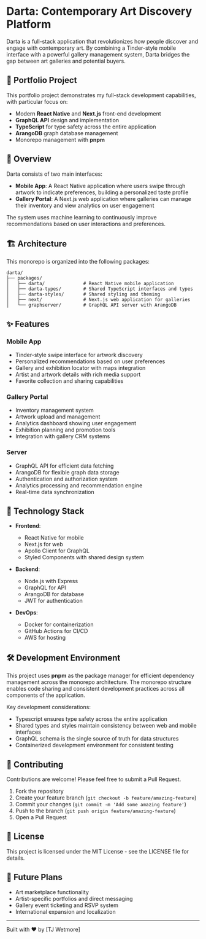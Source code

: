 # Darta: Contemporary Art Discovery Platform

Darta is a full-stack application that revolutionizes how people discover and engage with contemporary art. By combining a Tinder-style mobile interface with a powerful gallery management system, Darta bridges the gap between art galleries and potential buyers.

## 🚀 Portfolio Project

This portfolio project demonstrates my full-stack development capabilities, with particular focus on:
- Modern **React Native** and **Next.js** front-end development
- **GraphQL API** design and implementation
- **TypeScript** for type safety across the entire application
- **ArangoDB** graph database management 
- Monorepo management with **pnpm**

## 🎨 Overview

Darta consists of two main interfaces:
- **Mobile App**: A React Native application where users swipe through artwork to indicate preferences, building a personalized taste profile
- **Gallery Portal**: A Next.js web application where galleries can manage their inventory and view analytics on user engagement

The system uses machine learning to continuously improve recommendations based on user interactions and preferences.

## 🏗️ Architecture

This monorepo is organized into the following packages:

```
darta/
├── packages/
│   ├── darta/              # React Native mobile application
│   ├── darta-types/        # Shared TypeScript interfaces and types
│   ├── darta-styles/       # Shared styling and theming
│   ├── next/               # Next.js web application for galleries
│   └── graphserver/        # GraphQL API server with ArangoDB
```

## ✨ Features

### Mobile App
- Tinder-style swipe interface for artwork discovery
- Personalized recommendations based on user preferences
- Gallery and exhibition locator with maps integration
- Artist and artwork details with rich media support
- Favorite collection and sharing capabilities

### Gallery Portal
- Inventory management system
- Artwork upload and management
- Analytics dashboard showing user engagement
- Exhibition planning and promotion tools
- Integration with gallery CRM systems

### Server
- GraphQL API for efficient data fetching
- ArangoDB for flexible graph data storage
- Authentication and authorization system
- Analytics processing and recommendation engine
- Real-time data synchronization

## 🚀 Technology Stack

- **Frontend**:
  - React Native for mobile
  - Next.js for web
  - Apollo Client for GraphQL
  - Styled Components with shared design system

- **Backend**:
  - Node.js with Express
  - GraphQL for API
  - ArangoDB for database
  - JWT for authentication

- **DevOps**:
  - Docker for containerization
  - GitHub Actions for CI/CD
  - AWS for hosting

## 🛠️ Development Environment

This project uses **pnpm** as the package manager for efficient dependency management across the monorepo architecture. The monorepo structure enables code sharing and consistent development practices across all components of the application.

Key development considerations:
- Typescript ensures type safety across the entire application
- Shared types and styles maintain consistency between web and mobile interfaces
- GraphQL schema is the single source of truth for data structures
- Containerized development environment for consistent testing

## 🤝 Contributing

Contributions are welcome! Please feel free to submit a Pull Request.

1. Fork the repository
2. Create your feature branch (`git checkout -b feature/amazing-feature`)
3. Commit your changes (`git commit -m 'Add some amazing feature'`)
4. Push to the branch (`git push origin feature/amazing-feature`)
5. Open a Pull Request

## 📝 License

This project is licensed under the MIT License - see the LICENSE file for details.

## 🔮 Future Plans

- Art marketplace functionality
- Artist-specific portfolios and direct messaging
- Gallery event ticketing and RSVP system
- International expansion and localization

---

Built with ❤️ by [TJ Wetmore]